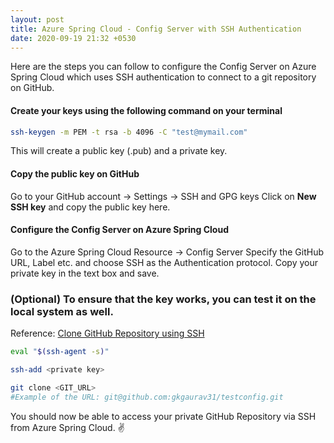 ```yaml
---
layout: post
title: Azure Spring Cloud - Config Server with SSH Authentication
date: 2020-09-19 21:32 +0530
---
```


Here are the steps you can follow to configure the Config Server on Azure Spring Cloud which uses SSH authentication to connect to a git repository on GitHub.

#### Create your keys using the following command on your terminal

```bash
ssh-keygen -m PEM -t rsa -b 4096 -C "test@mymail.com"
```
This will create a public key (.pub) and a private key.

#### Copy the public key on GitHub

Go to your GitHub account -> Settings -> SSH and GPG keys
Click on __New SSH key__ and copy the public key here.

#### Configure the Config Server on Azure Spring Cloud

Go to the Azure Spring Cloud Resource -> Config Server
Specify the GitHub URL, Label etc. and choose SSH as the Authentication protocol.
Copy your private key in the text box and save.

### (Optional) To ensure that the key works, you can test it on the local system as well. 

Reference: [Clone GitHub Repository using SSH](https://www.toolsqa.com/git/clone-repository-using-ssh/)

```bash
eval "$(ssh-agent -s)"

ssh-add <private key>

git clone <GIT_URL>
#Example of the URL: git@github.com:gkgaurav31/testconfig.git
```

You should now be able to access your private GitHub Repository via SSH from Azure Spring Cloud. :v:

 
